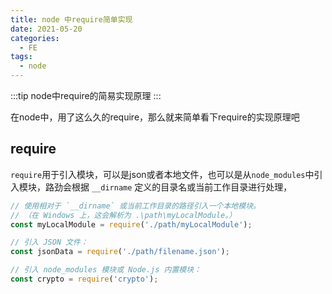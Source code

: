 ```yaml
---
title: node 中require简单实现
date: 2021-05-20
categories:
  - FE
tags:
  - node
---
```


:::tip
node中require的简易实现原理
:::

<!-- more -->

在node中，用了这么久的require，那么就来简单看下require的实现原理吧

## require

`require`用于引入模块，可以是json或者本地文件，也可以是从`node_modules`中引入模块，路劲会根据 `__dirname` 定义的目录名或当前工作目录进行处理，

```js
// 使用相对于 `__dirname` 或当前工作目录的路径引入一个本地模块。
// （在 Windows 上，这会解析为 .\path\myLocalModule。）
const myLocalModule = require('./path/myLocalModule');

// 引入 JSON 文件：
const jsonData = require('./path/filename.json');

// 引入 node_modules 模块或 Node.js 内置模块：
const crypto = require('crypto');
```





